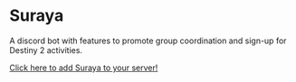 # Suraya

A discord bot with features to promote group coordination and sign-up for
Destiny 2 activities.

[Click here to add Suraya to your server!](https://discord.com/oauth2/authorize?client_id=1245532850351112252&permissions=8&response_type=code&redirect_uri=https%3A%2F%2Fmoosieth.github.io%2F&integration_type=0&scope=bot+applications.commands+guilds.join)

